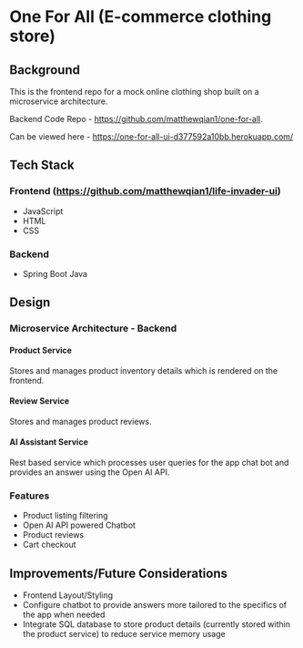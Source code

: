 ﻿# One For All (E-commerce clothing store)

## Background
This is the frontend repo for a mock online clothing shop built on a microservice architecture.

Backend Code Repo - https://github.com/matthewqian1/one-for-all.

Can be viewed here - https://one-for-all-ui-d377592a10bb.herokuapp.com/

## Tech Stack
### Frontend (https://github.com/matthewqian1/life-invader-ui)
- JavaScript
- HTML
- CSS
### Backend
- Spring Boot Java

## Design
### Microservice Architecture - Backend
#### Product Service
Stores and manages product inventory details which is rendered on the frontend.
#### Review Service
Stores and manages product reviews.
#### AI Assistant Service
Rest based service which processes user queries for the app chat bot and provides an answer using the Open AI API.
### Features
- Product listing filtering
- Open AI API powered Chatbot
- Product reviews
- Cart checkout

## Improvements/Future Considerations
- Frontend Layout/Styling
- Configure chatbot to provide answers more tailored to the specifics of the app when needed
- Integrate SQL database to store product details (currently stored within the product service) to reduce service memory usage

